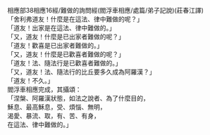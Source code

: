 相應部38相應16經/難做的詢問經(閻浮車相應/處篇/弟子記說)(莊春江譯)  
「舍利弗道友！什麼是在這法、律中難做的呢？」  
「道友！出家是在這法、律中難做的。」  
「又，道友！什麼是已出家者難做的呢？」  
「道友！歡喜是已出家者難做的。」  
「又，道友！什麼是已歡喜者難做的呢？」  
「道友！法、隨法行是已歡喜者難做的。」  
「又，道友！法、隨法行的比丘要多久成為阿羅漢？」  
「道友！不久。」  
閻浮車相應完成，其攝頌：  
「涅槃、阿羅漢狀態，如法之說者、為了什麼目的，  
穌息、最高穌息，受、煩惱、無明，  
渴愛、暴流、取，有、苦、有身，  
在這法、律中難做的。」  
  
  
